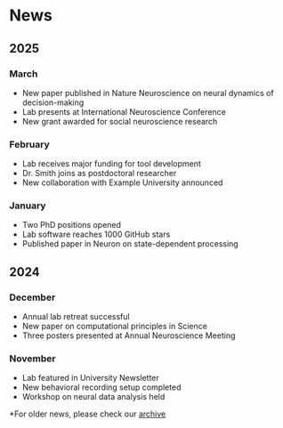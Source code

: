 # News

## 2025

### March
- New paper published in Nature Neuroscience on neural dynamics of decision-making
- Lab presents at International Neuroscience Conference
- New grant awarded for social neuroscience research

### February
- Lab receives major funding for tool development
- Dr. Smith joins as postdoctoral researcher
- New collaboration with Example University announced

### January
- Two PhD positions opened
- Lab software reaches 1000 GitHub stars
- Published paper in Neuron on state-dependent processing

## 2024

### December
- Annual lab retreat successful
- New paper on computational principles in Science
- Three posters presented at Annual Neuroscience Meeting

### November
- Lab featured in University Newsletter
- New behavioral recording setup completed
- Workshop on neural data analysis held

*For older news, please check our [archive]()
